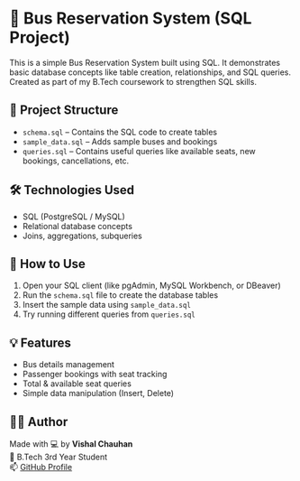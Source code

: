 # 🚌 Bus Reservation System (SQL Project)

This is a simple Bus Reservation System built using SQL. It demonstrates basic database concepts like table creation, relationships, and SQL queries. Created as part of my B.Tech coursework to strengthen SQL skills.

## 📁 Project Structure

- `schema.sql` – Contains the SQL code to create tables
- `sample_data.sql` – Adds sample buses and bookings
- `queries.sql` – Contains useful queries like available seats, new bookings, cancellations, etc.

## 🛠️ Technologies Used

- SQL (PostgreSQL / MySQL)
- Relational database concepts
- Joins, aggregations, subqueries

## 🚀 How to Use

1. Open your SQL client (like pgAdmin, MySQL Workbench, or DBeaver)
2. Run the `schema.sql` file to create the database tables
3. Insert the sample data using `sample_data.sql`
4. Try running different queries from `queries.sql`

## 💡 Features

- Bus details management
- Passenger bookings with seat tracking
- Total & available seat queries
- Simple data manipulation (Insert, Delete)


## 👨‍💻 Author

Made with 💻 by **Vishal Chauhan**  
📍 B.Tech 3rd Year Student  
📫 [GitHub Profile](https://github.com/VChauhan24)

